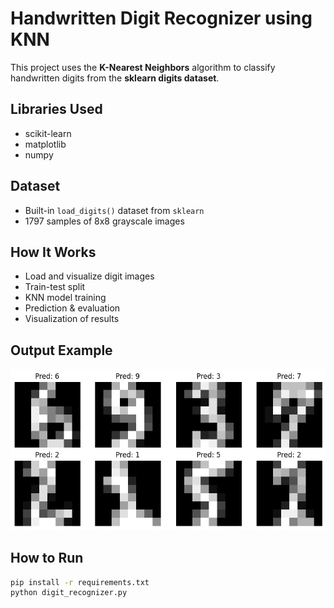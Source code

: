 
#  Handwritten Digit Recognizer using KNN

This project uses the **K-Nearest Neighbors** algorithm to classify handwritten digits from the **sklearn digits dataset**.

##  Libraries Used
- scikit-learn
- matplotlib
- numpy

##  Dataset
- Built-in `load_digits()` dataset from `sklearn`
- 1797 samples of 8x8 grayscale images

##  How It Works
- Load and visualize digit images
- Train-test split
- KNN model training
- Prediction & evaluation
- Visualization of results

##  Output Example

![Digit Prediction Output](download.png)

##  How to Run

```bash
pip install -r requirements.txt
python digit_recognizer.py



